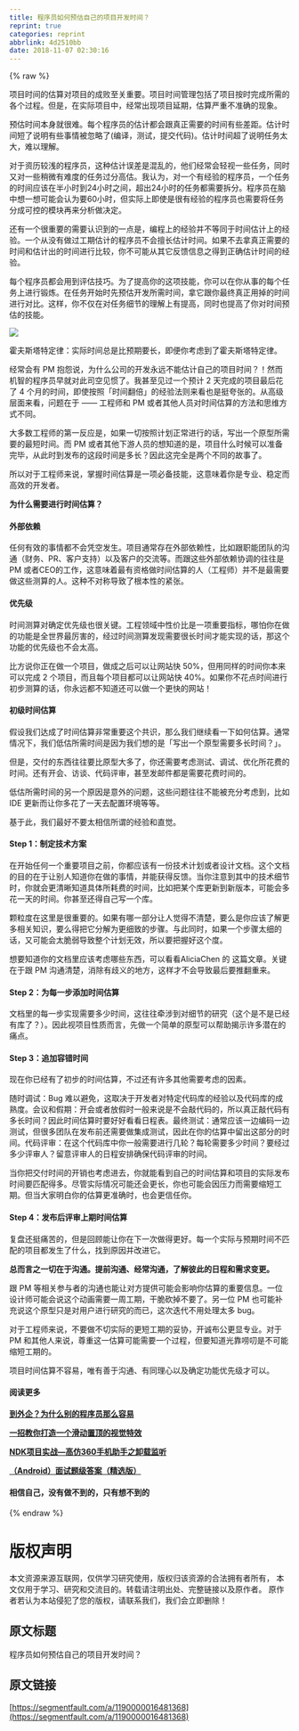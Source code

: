 ```yaml
---
title: 程序员如何预估自己的项目开发时间？
reprint: true
categories: reprint
abbrlink: 4d2510bb
date: 2018-11-07 02:30:16
---
```


{% raw %}
<p>&#x9879;&#x76EE;&#x65F6;&#x95F4;&#x7684;&#x4F30;&#x7B97;&#x5BF9;&#x9879;&#x76EE;&#x7684;&#x6210;&#x8D25;&#x81F3;&#x5173;&#x91CD;&#x8981;&#x3002;&#x9879;&#x76EE;&#x65F6;&#x95F4;&#x7BA1;&#x7406;&#x5305;&#x62EC;&#x4E86;&#x9879;&#x76EE;&#x6309;&#x65F6;&#x5B8C;&#x6210;&#x6240;&#x9700;&#x7684;&#x5404;&#x4E2A;&#x8FC7;&#x7A0B;&#x3002;&#x4F46;&#x662F;&#xFF0C;&#x5728;&#x5B9E;&#x9645;&#x9879;&#x76EE;&#x4E2D;&#xFF0C;&#x7ECF;&#x5E38;&#x51FA;&#x73B0;&#x9879;&#x76EE;&#x5EF6;&#x671F;&#xFF0C;&#x4F30;&#x7B97;&#x4E25;&#x91CD;&#x4E0D;&#x51C6;&#x786E;&#x7684;&#x73B0;&#x8C61;&#x3002;</p><p>&#x9884;&#x4F30;&#x65F6;&#x95F4;&#x672C;&#x8EAB;&#x5C31;&#x5F88;&#x96BE;&#x3002;&#x6BCF;&#x4E2A;&#x7A0B;&#x5E8F;&#x5458;&#x7684;&#x4F30;&#x8BA1;&#x90FD;&#x4F1A;&#x8DDF;&#x771F;&#x6B63;&#x9700;&#x8981;&#x7684;&#x65F6;&#x95F4;&#x6709;&#x4E9B;&#x5DEE;&#x8DDD;&#x3002;&#x4F30;&#x8BA1;&#x65F6;&#x95F4;&#x77ED;&#x4E86;&#x8BF4;&#x660E;&#x6709;&#x4E9B;&#x4E8B;&#x60C5;&#x88AB;&#x5FFD;&#x7565;&#x4E86;(&#x7F16;&#x8BD1;&#xFF0C;&#x6D4B;&#x8BD5;&#xFF0C;&#x63D0;&#x4EA4;&#x4EE3;&#x7801;)&#x3002;&#x4F30;&#x8BA1;&#x65F6;&#x95F4;&#x8D85;&#x4E86;&#x8BF4;&#x660E;&#x4EFB;&#x52A1;&#x592A;&#x5927;&#xFF0C;&#x96BE;&#x4EE5;&#x7406;&#x89E3;&#x3002;</p><p>&#x5BF9;&#x4E8E;&#x8D44;&#x5386;&#x8F83;&#x6D45;&#x7684;&#x7A0B;&#x5E8F;&#x5458;&#xFF0C;&#x8FD9;&#x79CD;&#x4F30;&#x8BA1;&#x8BEF;&#x5DEE;&#x662F;&#x6DF7;&#x4E71;&#x7684;&#xFF0C;&#x4ED6;&#x4EEC;&#x7ECF;&#x5E38;&#x4F1A;&#x8F7B;&#x89C6;&#x4E00;&#x4E9B;&#x4EFB;&#x52A1;&#xFF0C;&#x540C;&#x65F6;&#x53C8;&#x5BF9;&#x4E00;&#x4E9B;&#x7A0D;&#x5FAE;&#x6709;&#x96BE;&#x5EA6;&#x7684;&#x4EFB;&#x52A1;&#x8FC7;&#x5206;&#x9AD8;&#x4F30;&#x3002;&#x6211;&#x8BA4;&#x4E3A;&#xFF0C;&#x5BF9;&#x4E00;&#x4E2A;&#x6709;&#x7ECF;&#x9A8C;&#x7684;&#x7A0B;&#x5E8F;&#x5458;&#xFF0C;&#x4E00;&#x4E2A;&#x4EFB;&#x52A1;&#x7684;&#x65F6;&#x95F4;&#x5E94;&#x8BE5;&#x5728;&#x534A;&#x5C0F;&#x65F6;&#x5230;24&#x5C0F;&#x65F6;&#x4E4B;&#x95F4;&#xFF0C;&#x8D85;&#x51FA;24&#x5C0F;&#x65F6;&#x7684;&#x4EFB;&#x52A1;&#x90FD;&#x9700;&#x8981;&#x62C6;&#x5206;&#x3002;&#x7A0B;&#x5E8F;&#x5458;&#x5728;&#x8111;&#x4E2D;&#x60F3;&#x4E00;&#x60F3;&#x53EF;&#x80FD;&#x4F1A;&#x8BA4;&#x4E3A;&#x8981;60&#x5C0F;&#x65F6;&#xFF0C;&#x4F46;&#x5B9E;&#x9645;&#x4E0A;&#x5373;&#x4F7F;&#x662F;&#x5F88;&#x6709;&#x7ECF;&#x9A8C;&#x7684;&#x7A0B;&#x5E8F;&#x5458;&#x4E5F;&#x9700;&#x8981;&#x5C06;&#x4EFB;&#x52A1;&#x5206;&#x6210;&#x53EF;&#x63A7;&#x7684;&#x6A21;&#x5757;&#x518D;&#x6765;&#x5206;&#x6790;&#x505A;&#x51B3;&#x5B9A;&#x3002;</p><p>&#x8FD8;&#x6709;&#x4E00;&#x4E2A;&#x5F88;&#x91CD;&#x8981;&#x7684;&#x9700;&#x8981;&#x8BA4;&#x8BC6;&#x5230;&#x7684;&#x4E00;&#x70B9;&#x662F;&#xFF0C;&#x7F16;&#x7A0B;&#x4E0A;&#x7684;&#x7ECF;&#x9A8C;&#x5E76;&#x4E0D;&#x7B49;&#x540C;&#x4E8E;&#x65F6;&#x95F4;&#x4F30;&#x8BA1;&#x4E0A;&#x7684;&#x7ECF;&#x9A8C;&#x3002;&#x4E00;&#x4E2A;&#x4ECE;&#x6CA1;&#x6709;&#x505A;&#x8FC7;&#x5DE5;&#x671F;&#x4F30;&#x8BA1;&#x7684;&#x7A0B;&#x5E8F;&#x5458;&#x4E0D;&#x4F1A;&#x64C5;&#x957F;&#x4F30;&#x8BA1;&#x65F6;&#x95F4;&#x3002;&#x5982;&#x679C;&#x4E0D;&#x53BB;&#x62FF;&#x771F;&#x6B63;&#x9700;&#x8981;&#x7684;&#x65F6;&#x95F4;&#x548C;&#x4F30;&#x8BA1;&#x51FA;&#x7684;&#x65F6;&#x95F4;&#x8FDB;&#x884C;&#x6BD4;&#x8F83;&#xFF0C;&#x4F60;&#x4E0D;&#x53EF;&#x80FD;&#x4ECE;&#x5176;&#x5B83;&#x53CD;&#x9988;&#x4FE1;&#x606F;&#x4E4B;&#x5F97;&#x5230;&#x6B63;&#x786E;&#x4F30;&#x8BA1;&#x65F6;&#x95F4;&#x7684;&#x7ECF;&#x9A8C;&#x3002;</p><p>&#x6BCF;&#x4E2A;&#x7A0B;&#x5E8F;&#x5458;&#x90FD;&#x4F1A;&#x7528;&#x5230;&#x8BC4;&#x4F30;&#x6280;&#x5DE7;&#x3002;&#x4E3A;&#x4E86;&#x63D0;&#x9AD8;&#x4F60;&#x7684;&#x8FD9;&#x9879;&#x6280;&#x80FD;&#xFF0C;&#x4F60;&#x53EF;&#x4EE5;&#x5728;&#x4F60;&#x4ECE;&#x4E8B;&#x7684;&#x6BCF;&#x4E2A;&#x4EFB;&#x52A1;&#x4E0A;&#x8FDB;&#x884C;&#x953B;&#x70BC;&#x3002;&#x5728;&#x4EFB;&#x52A1;&#x5F00;&#x59CB;&#x65F6;&#x5148;&#x9884;&#x4F30;&#x5F00;&#x53D1;&#x6240;&#x9700;&#x65F6;&#x95F4;&#xFF0C;&#x62FF;&#x5B83;&#x8DDF;&#x4F60;&#x6700;&#x7EC8;&#x771F;&#x6B63;&#x7528;&#x6389;&#x7684;&#x65F6;&#x95F4;&#x8FDB;&#x884C;&#x5BF9;&#x6BD4;&#x3002;&#x8FD9;&#x6837;&#xFF0C;&#x4F60;&#x4E0D;&#x4EC5;&#x5728;&#x5BF9;&#x4EFB;&#x52A1;&#x7EC6;&#x8282;&#x7684;&#x7406;&#x89E3;&#x4E0A;&#x6709;&#x63D0;&#x9AD8;&#xFF0C;&#x540C;&#x65F6;&#x4E5F;&#x63D0;&#x9AD8;&#x4E86;&#x4F60;&#x5BF9;&#x65F6;&#x95F4;&#x9884;&#x4F30;&#x7684;&#x6280;&#x80FD;&#x3002;</p><p><span class="img-wrap"><img data-src="/img/remote/1460000016481371" src="https://static.alili.tech/img/remote/1460000016481371" alt=" " title=" " style="cursor:pointer;display:inline"></span></p><p>&#x970D;&#x592B;&#x65AF;&#x5854;&#x7279;&#x5B9A;&#x5F8B;&#xFF1A;&#x5B9E;&#x9645;&#x65F6;&#x95F4;&#x603B;&#x662F;&#x6BD4;&#x9884;&#x671F;&#x8981;&#x957F;&#xFF0C;&#x5373;&#x4FBF;&#x4F60;&#x8003;&#x8651;&#x5230;&#x4E86;&#x970D;&#x592B;&#x65AF;&#x5854;&#x7279;&#x5B9A;&#x5F8B;&#x3002;</p><p>&#x7ECF;&#x5E38;&#x4F1A;&#x6709; PM &#x62B1;&#x6028;&#x8BF4;&#xFF0C;&#x4E3A;&#x4EC0;&#x4E48;&#x516C;&#x53F8;&#x7684;&#x5F00;&#x53D1;&#x6C38;&#x8FDC;&#x4E0D;&#x80FD;&#x4F30;&#x8BA1;&#x81EA;&#x5DF1;&#x7684;&#x9879;&#x76EE;&#x65F6;&#x95F4;&#xFF1F;&#xFF01;&#x7136;&#x800C;&#x673A;&#x667A;&#x7684;&#x7A0B;&#x5E8F;&#x5458;&#x65E9;&#x5C31;&#x5BF9;&#x6B64;&#x53F8;&#x7A7A;&#x89C1;&#x60EF;&#x4E86;&#x3002;&#x6211;&#x751A;&#x81F3;&#x89C1;&#x8FC7;&#x4E00;&#x4E2A;&#x9884;&#x8BA1; 2 &#x5929;&#x5B8C;&#x6210;&#x7684;&#x9879;&#x76EE;&#x6700;&#x540E;&#x82B1;&#x4E86; 4 &#x4E2A;&#x6708;&#x7684;&#x65F6;&#x95F4;&#xFF0C;&#x5373;&#x4F7F;&#x6309;&#x7167;&#x300C;&#x65F6;&#x95F4;&#x7FFB;&#x500D;&#x300D;&#x7684;&#x7ECF;&#x9A8C;&#x6CD5;&#x5219;&#x6765;&#x770B;&#x4E5F;&#x662F;&#x633A;&#x5938;&#x5F20;&#x7684;&#x3002;&#x4ECE;&#x9AD8;&#x7EA7;&#x5C42;&#x9762;&#x6765;&#x770B;&#xFF0C;&#x95EE;&#x9898;&#x5728;&#x4E8E; &#x2014;&#x2014; &#x5DE5;&#x7A0B;&#x5E08;&#x548C; PM &#x6216;&#x8005;&#x5176;&#x4ED6;&#x4EBA;&#x5458;&#x5BF9;&#x65F6;&#x95F4;&#x4F30;&#x7B97;&#x7684;&#x65B9;&#x6CD5;&#x548C;&#x601D;&#x7EF4;&#x65B9;&#x5F0F;&#x4E0D;&#x540C;&#x3002;</p><p>&#x5927;&#x591A;&#x6570;&#x5DE5;&#x7A0B;&#x5E08;&#x7684;&#x7B2C;&#x4E00;&#x53CD;&#x5E94;&#x662F;&#xFF0C;&#x5982;&#x679C;&#x4E00;&#x5207;&#x6309;&#x7167;&#x8BA1;&#x5212;&#x6B63;&#x5E38;&#x8FDB;&#x884C;&#x7684;&#x8BDD;&#xFF0C;&#x5199;&#x51FA;&#x4E00;&#x4E2A;&#x539F;&#x578B;&#x6240;&#x9700;&#x8981;&#x7684;&#x6700;&#x77ED;&#x65F6;&#x95F4;&#x3002;&#x800C; PM &#x6216;&#x8005;&#x5176;&#x4ED6;&#x4E0B;&#x6E38;&#x4EBA;&#x5458;&#x7684;&#x60F3;&#x77E5;&#x9053;&#x7684;&#x662F;&#xFF0C;&#x9879;&#x76EE;&#x4EC0;&#x4E48;&#x65F6;&#x5019;&#x53EF;&#x4EE5;&#x51C6;&#x5907;&#x5B8C;&#x6BD5;&#xFF0C;&#x4ECE;&#x6B64;&#x65F6;&#x5230;&#x53D1;&#x5E03;&#x7684;&#x8FD9;&#x6BB5;&#x65F6;&#x95F4;&#x662F;&#x591A;&#x957F;&#xFF1F;&#x56E0;&#x6B64;&#x8FD9;&#x5B8C;&#x5168;&#x662F;&#x4E24;&#x4E2A;&#x4E0D;&#x540C;&#x7684;&#x6545;&#x4E8B;&#x4E86;&#x3002;</p><p>&#x6240;&#x4EE5;&#x5BF9;&#x4E8E;&#x5DE5;&#x7A0B;&#x5E08;&#x6765;&#x8BF4;&#xFF0C;&#x638C;&#x63E1;&#x65F6;&#x95F4;&#x4F30;&#x7B97;&#x662F;&#x4E00;&#x9879;&#x5FC5;&#x5907;&#x6280;&#x80FD;&#xFF0C;&#x8FD9;&#x610F;&#x5473;&#x7740;&#x4F60;&#x662F;&#x4E13;&#x4E1A;&#x3001;&#x7A33;&#x5B9A;&#x800C;&#x9AD8;&#x6548;&#x7684;&#x5F00;&#x53D1;&#x8005;&#x3002;</p><p><strong>&#x4E3A;&#x4EC0;&#x4E48;&#x9700;&#x8981;&#x8FDB;&#x884C;&#x65F6;&#x95F4;&#x4F30;&#x7B97;&#xFF1F;</strong></p><h4>&#x5916;&#x90E8;&#x4F9D;&#x8D56;</h4><p>&#x4EFB;&#x4F55;&#x6709;&#x6548;&#x7684;&#x4E8B;&#x60C5;&#x90FD;&#x4E0D;&#x4F1A;&#x51ED;&#x7A7A;&#x53D1;&#x751F;&#x3002;&#x9879;&#x76EE;&#x901A;&#x5E38;&#x5B58;&#x5728;&#x5916;&#x90E8;&#x4F9D;&#x8D56;&#x6027;&#xFF0C;&#x6BD4;&#x5982;&#x8DDF;&#x804C;&#x80FD;&#x56E2;&#x961F;&#x7684;&#x6C9F;&#x901A;&#xFF08;&#x8D22;&#x52A1;&#x3001;PR&#x3001;&#x5BA2;&#x6237;&#x652F;&#x6301;&#xFF09;&#x4EE5;&#x53CA;&#x5BA2;&#x6237;&#x7684;&#x4EA4;&#x6D41;&#x7B49;&#x3002;&#x800C;&#x8DDF;&#x8FD9;&#x4E9B;&#x5916;&#x90E8;&#x4F9D;&#x8D56;&#x534F;&#x8C03;&#x7684;&#x5F80;&#x5F80;&#x662F; PM &#x6216;&#x8005;CEO&#x7684;&#x5DE5;&#x4F5C;&#xFF0C;&#x8FD9;&#x610F;&#x5473;&#x7740;&#x6700;&#x6709;&#x8D44;&#x683C;&#x505A;&#x65F6;&#x95F4;&#x4F30;&#x7B97;&#x7684;&#x4EBA;&#xFF08;&#x5DE5;&#x7A0B;&#x5E08;&#xFF09;&#x5E76;&#x4E0D;&#x662F;&#x6700;&#x9700;&#x8981;&#x505A;&#x8FD9;&#x4E9B;&#x6D4B;&#x7B97;&#x7684;&#x4EBA;&#x3002;&#x8FD9;&#x79CD;&#x4E0D;&#x5BF9;&#x79F0;&#x5BFC;&#x81F4;&#x4E86;&#x6839;&#x672C;&#x6027;&#x7684;&#x7D27;&#x5F20;&#x3002;</p><h4>&#x4F18;&#x5148;&#x7EA7;</h4><p>&#x65F6;&#x95F4;&#x6D4B;&#x7B97;&#x5BF9;&#x786E;&#x5B9A;&#x4F18;&#x5148;&#x7EA7;&#x4E5F;&#x5F88;&#x5173;&#x952E;&#x3002;&#x5DE5;&#x7A0B;&#x9886;&#x57DF;&#x4E2D;&#x6027;&#x4EF7;&#x6BD4;&#x662F;&#x4E00;&#x9879;&#x91CD;&#x8981;&#x6307;&#x6807;&#xFF0C;&#x54EA;&#x6015;&#x4F60;&#x5728;&#x505A;&#x7684;&#x529F;&#x80FD;&#x662F;&#x5168;&#x4E16;&#x754C;&#x6700;&#x5389;&#x5BB3;&#x7684;&#xFF0C;&#x7ECF;&#x8FC7;&#x65F6;&#x95F4;&#x6D4B;&#x7B97;&#x53D1;&#x73B0;&#x9700;&#x8981;&#x5F88;&#x957F;&#x65F6;&#x95F4;&#x624D;&#x80FD;&#x5B9E;&#x73B0;&#x7684;&#x8BDD;&#xFF0C;&#x90A3;&#x8FD9;&#x4E2A;&#x529F;&#x80FD;&#x7684;&#x4F18;&#x5148;&#x7EA7;&#x4E5F;&#x4E0D;&#x4F1A;&#x592A;&#x9AD8;&#x3002;</p><p>&#x6BD4;&#x65B9;&#x8BF4;&#x4F60;&#x6B63;&#x5728;&#x505A;&#x4E00;&#x4E2A;&#x9879;&#x76EE;&#xFF0C;&#x505A;&#x6210;&#x4E4B;&#x540E;&#x53EF;&#x4EE5;&#x8BA9;&#x7F51;&#x7AD9;&#x5FEB; 50%&#xFF0C;&#x4F46;&#x7528;&#x540C;&#x6837;&#x7684;&#x65F6;&#x95F4;&#x4F60;&#x672C;&#x6765;&#x53EF;&#x4EE5;&#x5B8C;&#x6210; 2 &#x4E2A;&#x9879;&#x76EE;&#xFF0C;&#x800C;&#x4E14;&#x6BCF;&#x4E2A;&#x9879;&#x76EE;&#x90FD;&#x53EF;&#x4EE5;&#x8BA9;&#x7F51;&#x7AD9;&#x5FEB; 40%&#x3002;&#x5982;&#x679C;&#x4F60;&#x4E0D;&#x82B1;&#x70B9;&#x65F6;&#x95F4;&#x8FDB;&#x884C;&#x521D;&#x6B65;&#x6D4B;&#x7B97;&#x7684;&#x8BDD;&#xFF0C;&#x4F60;&#x6C38;&#x8FDC;&#x90FD;&#x4E0D;&#x77E5;&#x9053;&#x8FD8;&#x53EF;&#x4EE5;&#x505A;&#x4E00;&#x4E2A;&#x66F4;&#x5FEB;&#x7684;&#x7F51;&#x7AD9;&#xFF01;</p><h4>&#x521D;&#x7EA7;&#x65F6;&#x95F4;&#x4F30;&#x7B97;</h4><p>&#x5047;&#x8BBE;&#x6211;&#x4EEC;&#x8FBE;&#x6210;&#x4E86;&#x65F6;&#x95F4;&#x4F30;&#x7B97;&#x975E;&#x5E38;&#x91CD;&#x8981;&#x8FD9;&#x4E2A;&#x5171;&#x8BC6;&#xFF0C;&#x90A3;&#x4E48;&#x6211;&#x4EEC;&#x7EE7;&#x7EED;&#x770B;&#x4E00;&#x4E0B;&#x5982;&#x4F55;&#x4F30;&#x7B97;&#x3002;&#x901A;&#x5E38;&#x60C5;&#x51B5;&#x4E0B;&#xFF0C;&#x6211;&#x4EEC;&#x4F4E;&#x4F30;&#x6240;&#x9700;&#x65F6;&#x95F4;&#x662F;&#x56E0;&#x4E3A;&#x6211;&#x4EEC;&#x60F3;&#x7684;&#x662F;&#x300C;&#x5199;&#x51FA;&#x4E00;&#x4E2A;&#x539F;&#x578B;&#x9700;&#x8981;&#x591A;&#x957F;&#x65F6;&#x95F4;&#xFF1F;&#x300D;&#x3002;</p><p>&#x4F46;&#x662F;&#xFF0C;&#x4EA4;&#x4ED8;&#x7684;&#x4E1C;&#x897F;&#x5F80;&#x5F80;&#x8981;&#x6BD4;&#x539F;&#x578B;&#x5927;&#x591A;&#x4E86;&#xFF0C;&#x4F60;&#x8FD8;&#x9700;&#x8981;&#x8003;&#x8651;&#x6D4B;&#x8BD5;&#x3001;&#x8C03;&#x8BD5;&#x3001;&#x4F18;&#x5316;&#x6240;&#x82B1;&#x8D39;&#x7684;&#x65F6;&#x95F4;&#x3002;&#x8FD8;&#x6709;&#x5F00;&#x4F1A;&#x3001;&#x8BBF;&#x8C08;&#x3001;&#x4EE3;&#x7801;&#x8BC4;&#x5BA1;&#xFF0C;&#x751A;&#x81F3;&#x53D1;&#x90AE;&#x4EF6;&#x90FD;&#x662F;&#x9700;&#x8981;&#x82B1;&#x8D39;&#x65F6;&#x95F4;&#x7684;&#x3002;</p><p>&#x4F4E;&#x4F30;&#x6240;&#x9700;&#x65F6;&#x95F4;&#x7684;&#x53E6;&#x4E00;&#x4E2A;&#x539F;&#x56E0;&#x662F;&#x610F;&#x5916;&#x7684;&#x95EE;&#x9898;&#xFF0C;&#x8FD9;&#x4E9B;&#x95EE;&#x9898;&#x5F80;&#x5F80;&#x4E0D;&#x80FD;&#x88AB;&#x5145;&#x5206;&#x8003;&#x8651;&#x5230;&#xFF0C;&#x6BD4;&#x5982; IDE &#x66F4;&#x65B0;&#x800C;&#x8BA9;&#x4F60;&#x591A;&#x82B1;&#x4E86;&#x4E00;&#x5929;&#x53BB;&#x914D;&#x7F6E;&#x73AF;&#x5883;&#x7B49;&#x7B49;&#x3002;</p><p>&#x57FA;&#x4E8E;&#x6B64;&#xFF0C;&#x6211;&#x4EEC;&#x6700;&#x597D;&#x4E0D;&#x8981;&#x592A;&#x76F8;&#x4FE1;&#x6240;&#x8C13;&#x7684;&#x7ECF;&#x9A8C;&#x548C;&#x76F4;&#x89C9;&#x3002;</p><h4>Step 1&#xFF1A;&#x5236;&#x5B9A;&#x6280;&#x672F;&#x65B9;&#x6848;</h4><p>&#x5728;&#x5F00;&#x59CB;&#x4EFB;&#x4F55;&#x4E00;&#x4E2A;&#x91CD;&#x8981;&#x9879;&#x76EE;&#x4E4B;&#x524D;&#xFF0C;&#x4F60;&#x90FD;&#x5E94;&#x8BE5;&#x6709;&#x4E00;&#x4EFD;&#x6280;&#x672F;&#x8BA1;&#x5212;&#x6216;&#x8005;&#x8BBE;&#x8BA1;&#x6587;&#x6863;&#x3002;&#x8FD9;&#x4E2A;&#x6587;&#x6863;&#x7684;&#x76EE;&#x7684;&#x5728;&#x4E8E;&#x8BA9;&#x522B;&#x4EBA;&#x77E5;&#x9053;&#x4F60;&#x5728;&#x505A;&#x7684;&#x4E8B;&#x60C5;&#xFF0C;&#x5E76;&#x80FD;&#x83B7;&#x5F97;&#x53CD;&#x9988;&#x3002;&#x5F53;&#x4F60;&#x6CE8;&#x610F;&#x5230;&#x5176;&#x4E2D;&#x7684;&#x6280;&#x672F;&#x7EC6;&#x8282;&#x65F6;&#xFF0C;&#x4F60;&#x5C31;&#x4F1A;&#x66F4;&#x6E05;&#x6670;&#x77E5;&#x9053;&#x5177;&#x4F53;&#x6240;&#x8017;&#x8D39;&#x7684;&#x65F6;&#x95F4;&#xFF0C;&#x6BD4;&#x5982;&#x628A;&#x67D0;&#x4E2A;&#x5E93;&#x66F4;&#x65B0;&#x5230;&#x65B0;&#x7248;&#x672C;&#xFF0C;&#x53EF;&#x80FD;&#x4F1A;&#x591A;&#x82B1;&#x4E00;&#x5929;&#x7684;&#x65F6;&#x95F4;&#x3002;&#x4F60;&#x751A;&#x81F3;&#x8FD8;&#x5F97;&#x81EA;&#x5DF1;&#x5199;&#x4E00;&#x4E2A;&#x5E93;&#x3002;</p><p>&#x9897;&#x7C92;&#x5EA6;&#x5728;&#x8FD9;&#x91CC;&#x662F;&#x5F88;&#x91CD;&#x8981;&#x7684;&#x3002;&#x5982;&#x679C;&#x6709;&#x54EA;&#x4E00;&#x90E8;&#x5206;&#x8BA9;&#x4EBA;&#x89C9;&#x5F97;&#x4E0D;&#x6E05;&#x695A;&#xFF0C;&#x8981;&#x4E48;&#x662F;&#x4F60;&#x5E94;&#x8BE5;&#x4E86;&#x89E3;&#x66F4;&#x591A;&#x76F8;&#x5173;&#x77E5;&#x8BC6;&#xFF0C;&#x8981;&#x4E48;&#x5F97;&#x628A;&#x5B83;&#x5206;&#x89E3;&#x4E3A;&#x66F4;&#x7EC6;&#x81F4;&#x7684;&#x6B65;&#x9AA4;&#x3002;&#x4E0E;&#x6B64;&#x540C;&#x65F6;&#xFF0C;&#x5982;&#x679C;&#x4E00;&#x4E2A;&#x6B65;&#x9AA4;&#x592A;&#x7EC6;&#x7684;&#x8BDD;&#xFF0C;&#x53C8;&#x53EF;&#x80FD;&#x4F1A;&#x592A;&#x8106;&#x5F31;&#x5BFC;&#x81F4;&#x6574;&#x4E2A;&#x8BA1;&#x5212;&#x65E0;&#x6548;&#xFF0C;&#x6240;&#x4EE5;&#x8981;&#x628A;&#x63E1;&#x597D;&#x8FD9;&#x4E2A;&#x5EA6;&#x3002;</p><p>&#x60F3;&#x8981;&#x77E5;&#x9053;&#x4F60;&#x7684;&#x6587;&#x6863;&#x91CC;&#x5E94;&#x8BE5;&#x8003;&#x8651;&#x54EA;&#x4E9B;&#x4E1C;&#x897F;&#xFF0C;&#x53EF;&#x4EE5;&#x770B;&#x770B;AliciaChen &#x7684; &#x8FD9;&#x7BC7;&#x6587;&#x7AE0;&#x3002;&#x5173;&#x952E;&#x5728;&#x4E8E;&#x8DDF; PM &#x6C9F;&#x901A;&#x6E05;&#x695A;&#xFF0C;&#x6D88;&#x9664;&#x6709;&#x6B67;&#x4E49;&#x7684;&#x5730;&#x65B9;&#xFF0C;&#x8FD9;&#x6837;&#x624D;&#x4E0D;&#x4F1A;&#x5BFC;&#x81F4;&#x6700;&#x540E;&#x8981;&#x63A8;&#x7FFB;&#x91CD;&#x6765;&#x3002;</p><h4>Step 2&#xFF1A;&#x4E3A;&#x6BCF;&#x4E00;&#x6B65;&#x6DFB;&#x52A0;&#x65F6;&#x95F4;&#x4F30;&#x7B97;</h4><p>&#x6587;&#x6863;&#x91CC;&#x7684;&#x6BCF;&#x4E00;&#x6B65;&#x5B9E;&#x73B0;&#x9700;&#x8981;&#x591A;&#x5C11;&#x65F6;&#x95F4;&#xFF0C;&#x8FD9;&#x5F80;&#x5F80;&#x7275;&#x6D89;&#x5230;&#x5BF9;&#x7EC6;&#x8282;&#x7684;&#x7814;&#x7A76;&#xFF08;&#x8FD9;&#x4E2A;&#x662F;&#x4E0D;&#x662F;&#x5DF2;&#x7ECF;&#x6709;&#x5E93;&#x4E86;&#xFF1F;&#xFF09;&#x3002;&#x56E0;&#x6B64;&#x89C6;&#x9879;&#x76EE;&#x6027;&#x8D28;&#x800C;&#x8A00;&#xFF0C;&#x5148;&#x505A;&#x4E00;&#x4E2A;&#x7B80;&#x5355;&#x7684;&#x539F;&#x578B;&#x53EF;&#x4EE5;&#x5E2E;&#x52A9;&#x63ED;&#x793A;&#x8BB8;&#x591A;&#x6F5C;&#x5728;&#x7684;&#x75DB;&#x70B9;&#x3002;</p><h4>Step 3&#xFF1A;&#x8FFD;&#x52A0;&#x5BB9;&#x9519;&#x65F6;&#x95F4;</h4><p>&#x73B0;&#x5728;&#x4F60;&#x5DF2;&#x7ECF;&#x6709;&#x4E86;&#x521D;&#x6B65;&#x7684;&#x65F6;&#x95F4;&#x4F30;&#x7B97;&#xFF0C;&#x4E0D;&#x8FC7;&#x8FD8;&#x6709;&#x8BB8;&#x591A;&#x5176;&#x4ED6;&#x9700;&#x8981;&#x8003;&#x8651;&#x7684;&#x56E0;&#x7D20;&#x3002;</p><p>&#x968F;&#x65F6;&#x8C03;&#x8BD5;&#xFF1A;Bug &#x96BE;&#x4EE5;&#x907F;&#x514D;&#xFF0C;&#x8FD9;&#x53D6;&#x51B3;&#x4E8E;&#x5F00;&#x53D1;&#x8005;&#x5BF9;&#x7279;&#x5B9A;&#x4EE3;&#x7801;&#x5E93;&#x7684;&#x7ECF;&#x9A8C;&#x4EE5;&#x53CA;&#x4EE3;&#x7801;&#x5E93;&#x7684;&#x6210;&#x719F;&#x5EA6;&#x3002;&#x4F1A;&#x8BAE;&#x548C;&#x5047;&#x671F;&#xFF1A;&#x5F00;&#x4F1A;&#x6216;&#x8005;&#x653E;&#x5047;&#x65F6;&#x4E00;&#x822C;&#x6765;&#x8BF4;&#x662F;&#x4E0D;&#x4F1A;&#x6572;&#x4EE3;&#x7801;&#x7684;&#xFF0C;&#x6240;&#x4EE5;&#x771F;&#x6B63;&#x6572;&#x4EE3;&#x7801;&#x6709;&#x591A;&#x957F;&#x65F6;&#x95F4;&#xFF1F;&#x56E0;&#x6B64;&#x65F6;&#x95F4;&#x4F30;&#x7B97;&#x65F6;&#x8981;&#x597D;&#x597D;&#x770B;&#x770B;&#x65E5;&#x7A0B;&#x8868;&#x3002;&#x6700;&#x7EC8;&#x6D4B;&#x8BD5;&#xFF1A;&#x901A;&#x5E38;&#x5E94;&#x8BE5;&#x4E00;&#x8FB9;&#x7F16;&#x7801;&#x4E00;&#x8FB9;&#x6D4B;&#x8BD5;&#xFF0C;&#x4F46;&#x5F88;&#x591A;&#x56E2;&#x961F;&#x5728;&#x53D1;&#x5E03;&#x524D;&#x8FD8;&#x9700;&#x8981;&#x505A;&#x96C6;&#x6210;&#x6D4B;&#x8BD5;&#xFF0C;&#x56E0;&#x6B64;&#x5728;&#x4F60;&#x7684;&#x4F30;&#x7B97;&#x4E2D;&#x7559;&#x51FA;&#x8FD9;&#x90E8;&#x5206;&#x7684;&#x65F6;&#x95F4;&#x3002;&#x4EE3;&#x7801;&#x8BC4;&#x5BA1;&#xFF1A;&#x5728;&#x8FD9;&#x4E2A;&#x4EE3;&#x7801;&#x5E93;&#x4E2D;&#x4F60;&#x4E00;&#x822C;&#x9700;&#x8981;&#x8FDB;&#x884C;&#x51E0;&#x8F6E;&#xFF1F;&#x6BCF;&#x8F6E;&#x9700;&#x8981;&#x591A;&#x5C11;&#x65F6;&#x95F4;&#xFF1F;&#x8981;&#x7ECF;&#x8FC7;&#x591A;&#x5C11;&#x8BC4;&#x5BA1;&#x4EBA;&#xFF1F;&#x7559;&#x610F;&#x8BC4;&#x5BA1;&#x4EBA;&#x7684;&#x65E5;&#x7A0B;&#x5B89;&#x6392;&#x786E;&#x4FDD;&#x4EE3;&#x7801;&#x8BC4;&#x5BA1;&#x7684;&#x65F6;&#x95F4;&#x3002;</p><p>&#x5F53;&#x4F60;&#x628A;&#x4EA4;&#x4ED8;&#x65F6;&#x95F4;&#x7684;&#x5F00;&#x9500;&#x4E5F;&#x8003;&#x8651;&#x8FDB;&#x53BB;&#xFF0C;&#x4F60;&#x5C31;&#x80FD;&#x770B;&#x5230;&#x81EA;&#x5DF1;&#x7684;&#x65F6;&#x95F4;&#x4F30;&#x7B97;&#x548C;&#x9879;&#x76EE;&#x7684;&#x5B9E;&#x9645;&#x53D1;&#x5E03;&#x65F6;&#x95F4;&#x8981;&#x5339;&#x914D;&#x5F97;&#x591A;&#x3002;&#x5C3D;&#x7BA1;&#x5B9E;&#x9645;&#x60C5;&#x51B5;&#x53EF;&#x80FD;&#x8FD8;&#x4F1A;&#x66F4;&#x957F;&#xFF0C;&#x4F60;&#x4E5F;&#x53EF;&#x80FD;&#x4F1A;&#x56E0;&#x538B;&#x529B;&#x800C;&#x9700;&#x8981;&#x7F29;&#x77ED;&#x5DE5;&#x671F;&#x3002;&#x4F46;&#x5F53;&#x5927;&#x5BB6;&#x660E;&#x767D;&#x4F60;&#x7684;&#x4F30;&#x7B97;&#x66F4;&#x51C6;&#x786E;&#x65F6;&#xFF0C;&#x4E5F;&#x4F1A;&#x66F4;&#x4FE1;&#x4EFB;&#x4F60;&#x3002;</p><h4>Step 4&#xFF1A;&#x53D1;&#x5E03;&#x540E;&#x8BC4;&#x5BA1;&#x4E0A;&#x671F;&#x65F6;&#x95F4;&#x4F30;&#x7B97;</h4><p>&#x590D;&#x76D8;&#x8FD8;&#x633A;&#x75DB;&#x82E6;&#x7684;&#xFF0C;&#x4F46;&#x662F;&#x56DE;&#x987E;&#x80FD;&#x8BA9;&#x4F60;&#x5728;&#x4E0B;&#x4E00;&#x6B21;&#x505A;&#x5F97;&#x66F4;&#x597D;&#x3002;&#x6BCF;&#x4E00;&#x4E2A;&#x5B9E;&#x9645;&#x4E0E;&#x9884;&#x671F;&#x65F6;&#x95F4;&#x4E0D;&#x5339;&#x914D;&#x7684;&#x9879;&#x76EE;&#x90FD;&#x53D1;&#x751F;&#x4E86;&#x4EC0;&#x4E48;&#xFF0C;&#x627E;&#x5230;&#x539F;&#x56E0;&#x5E76;&#x6539;&#x8FDB;&#x5B83;&#x3002;</p><p><strong>&#x603B;&#x800C;&#x8A00;&#x4E4B;&#x4E00;&#x5207;&#x5728;&#x4E8E;&#x6C9F;&#x901A;&#x3002;&#x63D0;&#x524D;&#x6C9F;&#x901A;&#x3001;&#x7ECF;&#x5E38;&#x6C9F;&#x901A;&#xFF0C;&#x4E86;&#x89E3;&#x5F7C;&#x6B64;&#x7684;&#x65E5;&#x7A0B;&#x548C;&#x9700;&#x6C42;&#x53D8;&#x66F4;&#x3002;</strong></p><p>&#x8DDF; PM &#x7B49;&#x76F8;&#x5173;&#x53C2;&#x4E0E;&#x8005;&#x7684;&#x6C9F;&#x901A;&#x4E5F;&#x80FD;&#x8BA9;&#x5BF9;&#x65B9;&#x63D0;&#x4F9B;&#x53EF;&#x80FD;&#x4F1A;&#x5F71;&#x54CD;&#x4F60;&#x4F30;&#x7B97;&#x7684;&#x91CD;&#x8981;&#x4FE1;&#x606F;&#x3002;&#x4E00;&#x4F4D;&#x8BBE;&#x8BA1;&#x5E08;&#x53EF;&#x80FD;&#x4F1A;&#x8BF4;&#x8FD9;&#x4E2A;&#x52A8;&#x753B;&#x9700;&#x8981;&#x4E00;&#x5468;&#x5DE5;&#x671F;&#xFF0C;&#x5E72;&#x8106;&#x780D;&#x6389;&#x4E0D;&#x8981;&#x4E86;&#x3002;&#x53E6;&#x4E00;&#x4F4D; PM &#x4E5F;&#x53EF;&#x80FD;&#x8865;&#x5145;&#x8BF4;&#x8FD9;&#x4E2A;&#x539F;&#x578B;&#x53EA;&#x662F;&#x5BF9;&#x7528;&#x6237;&#x8FDB;&#x884C;&#x7814;&#x7A76;&#x7684;&#x800C;&#x5DF2;&#xFF0C;&#x8FD9;&#x6B21;&#x8FED;&#x4EE3;&#x4E0D;&#x7528;&#x5904;&#x7406;&#x592A;&#x591A; bug&#x3002;</p><p>&#x5BF9;&#x4E8E;&#x5DE5;&#x7A0B;&#x5E08;&#x6765;&#x8BF4;&#xFF0C;&#x4E0D;&#x8981;&#x505A;&#x4E0D;&#x5207;&#x5B9E;&#x9645;&#x7684;&#x66F4;&#x77ED;&#x5DE5;&#x671F;&#x7684;&#x59A5;&#x534F;&#xFF0C;&#x5F00;&#x8BDA;&#x5E03;&#x516C;&#x66F4;&#x663E;&#x4E13;&#x4E1A;&#x3002;&#x5BF9;&#x4E8E; PM &#x548C;&#x5176;&#x4ED6;&#x4EBA;&#x6765;&#x8BF4;&#xFF0C;&#x5C0A;&#x91CD;&#x8FD9;&#x4E00;&#x4F30;&#x7B97;&#x53EF;&#x80FD;&#x9700;&#x8981;&#x4E00;&#x4E2A;&#x8FC7;&#x7A0B;&#xFF0C;&#x4F46;&#x8981;&#x77E5;&#x9053;&#x5149;&#x9760;&#x5520;&#x53E8;&#x662F;&#x4E0D;&#x53EF;&#x80FD;&#x7F29;&#x77ED;&#x5DE5;&#x671F;&#x7684;&#x3002;</p><p>&#x9879;&#x76EE;&#x65F6;&#x95F4;&#x4F30;&#x7B97;&#x4E0D;&#x5BB9;&#x6613;&#xFF0C;&#x552F;&#x6709;&#x5584;&#x4E8E;&#x6C9F;&#x901A;&#x3001;&#x6709;&#x540C;&#x7406;&#x5FC3;&#x4EE5;&#x53CA;&#x786E;&#x5B9A;&#x529F;&#x80FD;&#x4F18;&#x5148;&#x7EA7;&#x624D;&#x53EF;&#x4EE5;&#x3002;</p><h4>&#x9605;&#x8BFB;&#x66F4;&#x591A;</h4><p><a href="http://mp.weixin.qq.com/s?__biz=MzI3OTU0MzI4MQ==&amp;mid=2247486307&amp;idx=1&amp;sn=f9b6d8098dae11745297bdded87a0aea&amp;chksm=eb4767fddc30eeebfb0196f7f4873f3798da055b882bcf8326e48b608e0268c6f81a8b47e78a&amp;scene=21#wechat_redirect" rel="nofollow noreferrer" target="_blank"><strong>&#x5230;&#x5916;&#x4F01;&#xFF1F;&#x4E3A;&#x4EC0;&#x4E48;&#x522B;&#x7684;&#x7A0B;&#x5E8F;&#x5458;&#x90A3;&#x4E48;&#x5BB9;&#x6613;</strong></a></p><p><a href="http://mp.weixin.qq.com/s?__biz=MzI3OTU0MzI4MQ==&amp;mid=2247485690&amp;idx=1&amp;sn=44537ca3fcfb5347df3dde1a388cc4dc&amp;chksm=eb476464dc30ed72a0a9f1cabd86375a0a18bd1478e8ca7e17bb7bcc81bc9ebc553b5f24c1f5&amp;scene=21#wechat_redirect" rel="nofollow noreferrer" target="_blank"><strong>&#x4E00;&#x62DB;&#x6559;&#x4F60;&#x6253;&#x9020;&#x4E00;&#x4E2A;&#x6ED1;&#x52A8;&#x7F6E;&#x9876;&#x7684;&#x89C6;&#x89C9;&#x7279;&#x6548;</strong></a></p><p><a href="http://mp.weixin.qq.com/s?__biz=MzI3OTU0MzI4MQ==&amp;mid=2247485690&amp;idx=1&amp;sn=44537ca3fcfb5347df3dde1a388cc4dc&amp;chksm=eb476464dc30ed72a0a9f1cabd86375a0a18bd1478e8ca7e17bb7bcc81bc9ebc553b5f24c1f5&amp;scene=21#wechat_redirect" rel="nofollow noreferrer" target="_blank"><strong>NDK&#x9879;&#x76EE;&#x5B9E;&#x6218;&#x2014;&#x9AD8;&#x4EFF;360&#x624B;&#x673A;&#x52A9;&#x624B;&#x4E4B;&#x5378;&#x8F7D;&#x76D1;&#x542C;</strong></a></p><p><a href="http://mp.weixin.qq.com/s?__biz=MzI3OTU0MzI4MQ==&amp;mid=2247485690&amp;idx=1&amp;sn=44537ca3fcfb5347df3dde1a388cc4dc&amp;chksm=eb476464dc30ed72a0a9f1cabd86375a0a18bd1478e8ca7e17bb7bcc81bc9ebc553b5f24c1f5&amp;scene=21#wechat_redirect" rel="nofollow noreferrer" target="_blank"><strong>&#xFF08;Android&#xFF09;&#x9762;&#x8BD5;&#x9898;&#x7EA7;&#x7B54;&#x6848;&#xFF08;&#x7CBE;&#x9009;&#x7248;&#xFF09;</strong></a></p><h4>&#x76F8;&#x4FE1;&#x81EA;&#x5DF1;&#xFF0C;&#x6CA1;&#x6709;&#x505A;&#x4E0D;&#x5230;&#x7684;&#xFF0C;&#x53EA;&#x6709;&#x60F3;&#x4E0D;&#x5230;&#x7684;</h4>
{% endraw %}

# 版权声明
本文资源来源互联网，仅供学习研究使用，版权归该资源的合法拥有者所有，
本文仅用于学习、研究和交流目的。转载请注明出处、完整链接以及原作者。
原作者若认为本站侵犯了您的版权，请联系我们，我们会立即删除！

## 原文标题
程序员如何预估自己的项目开发时间？

## 原文链接
[https://segmentfault.com/a/1190000016481368](https://segmentfault.com/a/1190000016481368)

